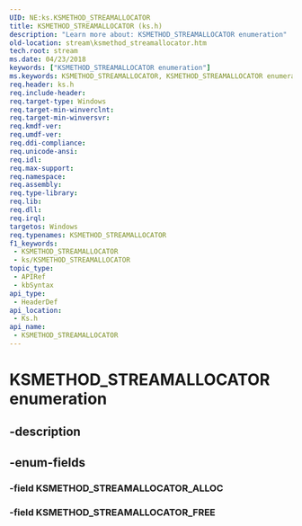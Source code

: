 ```yaml
---
UID: NE:ks.KSMETHOD_STREAMALLOCATOR
title: KSMETHOD_STREAMALLOCATOR (ks.h)
description: "Learn more about: KSMETHOD_STREAMALLOCATOR enumeration"
old-location: stream\ksmethod_streamallocator.htm
tech.root: stream
ms.date: 04/23/2018
keywords: ["KSMETHOD_STREAMALLOCATOR enumeration"]
ms.keywords: KSMETHOD_STREAMALLOCATOR, KSMETHOD_STREAMALLOCATOR enumeration [Streaming Media Devices], KSMETHOD_STREAMALLOCATOR_ALLOC, KSMETHOD_STREAMALLOCATOR_FREE, ks/KSMETHOD_STREAMALLOCATOR, ks/KSMETHOD_STREAMALLOCATOR_ALLOC, ks/KSMETHOD_STREAMALLOCATOR_FREE, stream.ksmethod_streamallocator
req.header: ks.h
req.include-header: 
req.target-type: Windows
req.target-min-winverclnt: 
req.target-min-winversvr: 
req.kmdf-ver: 
req.umdf-ver: 
req.ddi-compliance: 
req.unicode-ansi: 
req.idl: 
req.max-support: 
req.namespace: 
req.assembly: 
req.type-library: 
req.lib: 
req.dll: 
req.irql: 
targetos: Windows
req.typenames: KSMETHOD_STREAMALLOCATOR
f1_keywords:
 - KSMETHOD_STREAMALLOCATOR
 - ks/KSMETHOD_STREAMALLOCATOR
topic_type:
 - APIRef
 - kbSyntax
api_type:
 - HeaderDef
api_location:
 - Ks.h
api_name:
 - KSMETHOD_STREAMALLOCATOR
---
```


# KSMETHOD_STREAMALLOCATOR enumeration


## -description

## -enum-fields

### -field KSMETHOD_STREAMALLOCATOR_ALLOC

### -field KSMETHOD_STREAMALLOCATOR_FREE

